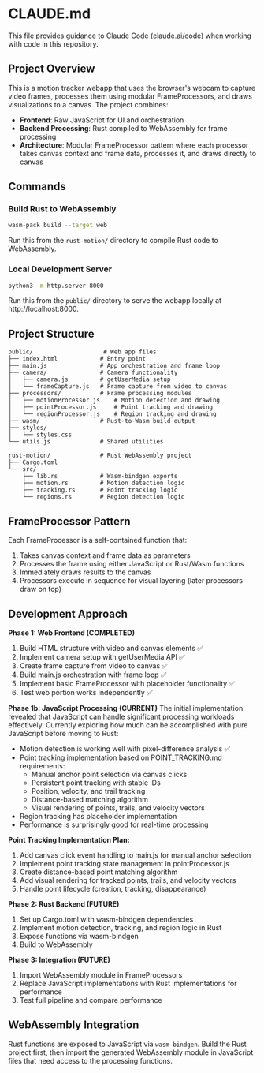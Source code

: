 # CLAUDE.md

This file provides guidance to Claude Code (claude.ai/code) when working with code in this repository.

## Project Overview

This is a motion tracker webapp that uses the browser's webcam to capture video frames, processes them using modular FrameProcessors, and draws visualizations to a canvas. The project combines:

- **Frontend**: Raw JavaScript for UI and orchestration
- **Backend Processing**: Rust compiled to WebAssembly for frame processing
- **Architecture**: Modular FrameProcessor pattern where each processor takes canvas context and frame data, processes it, and draws directly to canvas

## Commands

### Build Rust to WebAssembly
```bash
wasm-pack build --target web
```
Run this from the `rust-motion/` directory to compile Rust code to WebAssembly.

### Local Development Server
```bash
python3 -m http.server 8000
```
Run this from the `public/` directory to serve the webapp locally at http://localhost:8000.

## Project Structure

```
public/                    # Web app files
├── index.html            # Entry point
├── main.js               # App orchestration and frame loop
├── camera/               # Camera functionality
│   ├── camera.js         # getUserMedia setup
│   └── frameCapture.js   # Frame capture from video to canvas
├── processors/           # Frame processing modules
│   ├── motionProcessor.js    # Motion detection and drawing
│   ├── pointProcessor.js     # Point tracking and drawing
│   └── regionProcessor.js    # Region tracking and drawing
├── wasm/                 # Rust-to-Wasm build output
├── styles/
│   └── styles.css
└── utils.js              # Shared utilities

rust-motion/              # Rust WebAssembly project
├── Cargo.toml
└── src/
    ├── lib.rs            # Wasm-bindgen exports
    ├── motion.rs         # Motion detection logic
    ├── tracking.rs       # Point tracking logic
    └── regions.rs        # Region detection logic
```

## FrameProcessor Pattern

Each FrameProcessor is a self-contained function that:
1. Takes canvas context and frame data as parameters
2. Processes the frame using either JavaScript or Rust/Wasm functions
3. Immediately draws results to the canvas
4. Processors execute in sequence for visual layering (later processors draw on top)

## Development Approach

**Phase 1: Web Frontend (COMPLETED)**
1. Build HTML structure with video and canvas elements ✅
2. Implement camera setup with getUserMedia API ✅
3. Create frame capture from video to canvas ✅
4. Build main.js orchestration with frame loop ✅
5. Implement basic FrameProcessor with placeholder functionality ✅
6. Test web portion works independently ✅

**Phase 1b: JavaScript Processing (CURRENT)**
The initial implementation revealed that JavaScript can handle significant processing workloads effectively. Currently exploring how much can be accomplished with pure JavaScript before moving to Rust:
- Motion detection is working well with pixel-difference analysis ✅
- Point tracking implementation based on POINT_TRACKING.md requirements:
  - Manual anchor point selection via canvas clicks
  - Persistent point tracking with stable IDs
  - Position, velocity, and trail tracking
  - Distance-based matching algorithm
  - Visual rendering of points, trails, and velocity vectors
- Region tracking has placeholder implementation
- Performance is surprisingly good for real-time processing

**Point Tracking Implementation Plan:**
1. Add canvas click event handling to main.js for manual anchor selection
2. Implement point tracking state management in pointProcessor.js
3. Create distance-based point matching algorithm 
4. Add visual rendering for tracked points, trails, and velocity vectors
5. Handle point lifecycle (creation, tracking, disappearance)

**Phase 2: Rust Backend (FUTURE)** 
1. Set up Cargo.toml with wasm-bindgen dependencies
2. Implement motion detection, tracking, and region logic in Rust
3. Expose functions via wasm-bindgen
4. Build to WebAssembly

**Phase 3: Integration (FUTURE)**
1. Import WebAssembly module in FrameProcessors
2. Replace JavaScript implementations with Rust implementations for performance
3. Test full pipeline and compare performance

## WebAssembly Integration

Rust functions are exposed to JavaScript via `wasm-bindgen`. Build the Rust project first, then import the generated WebAssembly module in JavaScript files that need access to the processing functions.